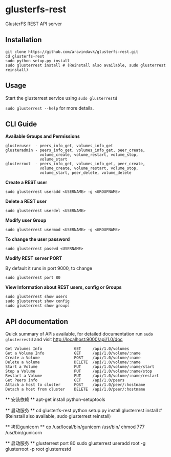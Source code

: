 glusterfs-rest
===============

GlusterFS REST API server

## Installation

    git clone https://github.com/aravindavk/glusterfs-rest.git
    cd glusterfs-rest
    sudo python setup.py install
    sudo glusterrest install # (Reinstall also available, sudo glusterrest reinstall)

## Usage

Start the glusterrest service using `sudo glusterrestd`

`sudo glusterrest --help` for more details.

## CLI Guide

**Available Groups and Permissions**

    glusteruser  - peers_info_get, volumes_info_get
    glusteradmin - peers_info_get, volumes_info_get, peer_create,
                   volume_create, volume_restart, volume_stop,
                   volume_start
    glusterroot  - peers_info_get, volumes_info_get, peer_create,
                   volume_create, volume_restart, volume_stop,
                   volume_start, peer_delete, volume_delete


**Create a REST user**  

    sudo glusterrest useradd <USERNAME> -g <GROUPNAME>

**Delete a REST user**  

    sudo glusterrest userdel <USERNAME>

**Modify user Group**  

    sudo glusterrest usermod <USERNAME> -g <GROUPNAME>

**To change the user password**  

    sudo glusterrest passwd <USERNAME>

**Modify REST server PORT**  

By default it runs in port 9000, to change

    sudo glusterrest port 80

**View Information about REST users, config or Groups**  

    sudo glusterrest show users
    sudo glusterrest show config
    sudo glusterrest show groups

## API documentation

Quick summary of APIs available, for detailed documentation run `sudo glusterrestd` and visit [http://localhost:9000/api/1.0/doc](http://localhost:9000/api/1.0/doc)

    Get Volumes Info              GET     /api/1.0/volumes
    Get a Volume Info             GET     /api/1.0/volume/:name
    Create a Volume               POST    /api/1.0/volume/:name
    Delete a Volume               DELETE  /api/1.0/volume/:name
    Start a Volume                PUT     /api/1.0/volume/:name/start
    Stop a Volume                 PUT     /api/1.0/volume/:name/stop
    Restart a Volume              PUT     /api/1.0/volume/:name/restart
    Get Peers info                GET     /api/1.0/peers
    Attach a host to cluster      POST    /api/1.0/peer/:hostname
    Detach a host from cluster    DELETE  /api/1.0/peer/:hostname

** 安装依赖 **
apt-get install python-setuptools
 
** 启动服务 **
cd glusterfs-rest
python setup.py install
glusterrest install # (Reinstall also available, sudo glusterrest reinstall)
 
** 拷贝gunicorn **
cp /usr/local/bin/gunicorn /usr/bin/
chmod 777 /usr/bin/gunicorn
 
** 启动服务 **
glusterrest port 80
sudo glusterrest useradd root -g glusterroot -p root
glusterrestd
